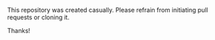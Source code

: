 This repository was created casually. Please refrain from initiating pull requests or cloning it.

Thanks!
